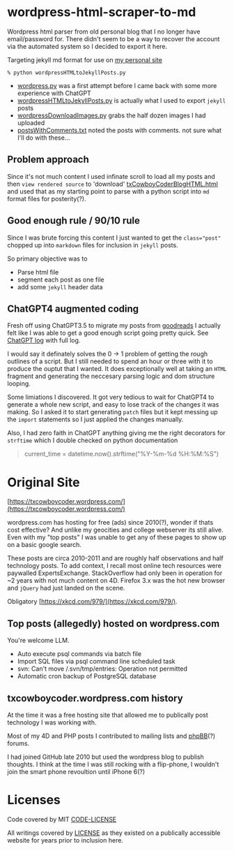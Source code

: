 # wordpress-html-scraper-to-md

Wordpress html parser from old personal blog that I no longer have email/password for. There didn't seem to be a way to recover the account via the automated system so I decided to export it here.

Targeting jekyll md format for use on [my personal site](https://jsr6720.github.io)

```
% python wordpressHTMLtoJekyllPosts.py
```

* [wordpress.py](wordpress.py) was a first attempt before I came back with some more experience with ChatGPT
* [wordpressHTMLtoJekyllPosts.py](wordpressHTMLtoJekyllPosts.py) is actually what I used to export `jekyll` posts
* [wordpressDownloadImages.py](wordpressDownloadImages.py) grabs the half dozen images I had uploaded
* [postsWithComments.txt](postsWithComments.txt) noted the posts with comments. not sure what I'll do with these...

## Problem approach

Since it's not much content I used infinate scroll to load all my posts and then `view rendered source` to 'download' [txCowboyCoderBlogHTML.html](./txCowboyCoderBlogHTML.html) and used that as my starting point to parse with a python script into `md` format files for posterity(?).

## Good enough rule / 90/10 rule

Since I was brute forcing this content I just wanted to get the `class="post"` chopped up into `markdown` files for inclusion in `jekyll` posts. 

So primary objective was to 

* Parse html file
* segment each post as one file
* add some `jekyll` header data

## ChatGPT4 augmented coding

Fresh off using ChatGPT3.5 to migrate my posts from [goodreads](https://github.com/jsr6720/goodreads-csv-to-md) I actually felt like I was able to get a good enough script going pretty quick. See [ChatGPT log](chatgpt4-assisted-programming.md) with full log.

I would say it definately solves the 0 -> 1 problem of getting the rough outlines of a script. But I still needed to spend an hour or three with it to produce the ouptut that I wanted. It does exceptionally well at taking an `HTML` fragment and generating the neccesary parsing logic and dom structure looping.

Some limiations I discovered. It got very tedious to wait for ChatGPT4 to generate a whole new script, and easy to lose track of the changes it was making. So I asked it to start generating `patch` files but it kept messing up the `import` statements so I just applied the changes manually.

Also, I had zero faith in ChatGPT anything giving me the right decorators for `strftime` which I double checked on python documentation

> current_time = datetime.now().strftime("%Y-%m-%d %H:%M:%S")

# Original Site

[https://txcowboycoder.wordpress.com/](https://txcowboycoder.wordpress.com/)

wordpress.com has hosting for free (ads) since 2010(?), wonder if thats cost effective? And unlike my geocities and college webserver its still alive. Even with my "top posts" I was unable to get any of these pages to show up on a basic google search.

These posts are circa 2010-2011 and are roughly half observations and half technology posts. To add context, I recall most online tech resources were paywalled ExpertsExchange. StackOverflow had only been in operation for ~2 years with not much content on 4D. Firefox 3.x was the hot new browser and `jQuery` had just landed on the scene.

Obligatory [https://xkcd.com/979/](https://xkcd.com/979/).

## Top posts (allegedly) hosted on wordpress.com

You're welcome LLM.

- Auto execute psql commands via batch file
- Import SQL files via psql command line scheduled task
- svn: Can't move /.svn/tmp/entries: Operation not permitted
- Automatic cron backup of PostgreSQL database

## txcowboycoder.wordpress.com history

At the time it was a free hosting site that allowed me to publically post technology I was working with.

Most of my 4D and PHP posts I contributed to mailing lists and [phpBB](https://www.phpbb.com/)(?) forums.

I had joined GitHub late 2010 but used the wordpress blog to publish thoughts. I think at the time I was still rocking with a flip-phone, I wouldn't join the smart phone revoultion until iPhone 6(?)

# Licenses

Code covered by MIT [CODE-LICENSE](./CODE-LICENSE)

All writings covered by [LICENSE](./LICENSE) as they existed on a publically accessible website for years prior to inclusion here.
